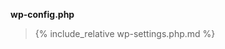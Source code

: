 <p><b>wp-config.php</b></p>

<blockquote>

{% include_relative wp-settings.php.md %}

</blockquote>
